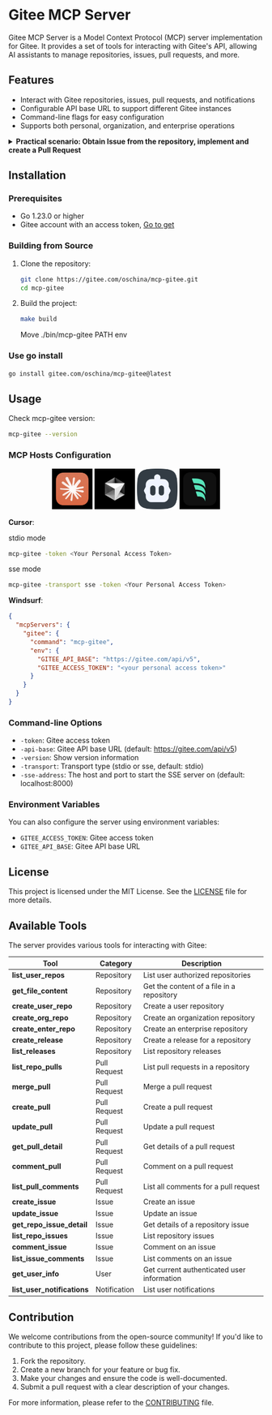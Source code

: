 # Gitee MCP Server

Gitee MCP Server is a Model Context Protocol (MCP) server implementation for Gitee. It provides a set of tools for interacting with Gitee's API, allowing AI assistants to manage repositories, issues, pull requests, and more.

## Features

- Interact with Gitee repositories, issues, pull requests, and notifications
- Configurable API base URL to support different Gitee instances
- Command-line flags for easy configuration
- Supports both personal, organization, and enterprise operations

<details>
<summary><b>Practical scenario: Obtain Issue from the repository, implement and create a Pull Request</b></summary>

1. Get repository Issues
![get_repo_issues](./docs/images/get_repo_issues.jpg)
2. Implement coding & create Pull Request based on Issue details
![implement_issue](./docs/images/implement_issue.jpg)
3. Comment & Close Issue
![comment_and_close_issue](./docs/images/comment_and_close_issue.jpg)
</details>

## Installation

### Prerequisites

- Go 1.23.0 or higher
- Gitee account with an access token, [Go to get](https://gitee.com/profile/personal_access_tokens)

### Building from Source

1. Clone the repository:
   ```bash
   git clone https://gitee.com/oschina/mcp-gitee.git
   cd mcp-gitee
   ```

2. Build the project:
   ```bash
   make build
   ```
   Move ./bin/mcp-gitee PATH env

### Use go install
   ```bash
   go install gitee.com/oschina/mcp-gitee@latest
   ```

## Usage

Check mcp-gitee version:

```bash
mcp-gitee --version
```

### MCP Hosts Configuration
<div align="center">
  <a href="docs/install/claude.md" title="Claude"><img src="docs/install/logos/Claude.jpg" width=80 height=80 width="200"></a>
  <a href="docs/install/cursor.md" title="Cursor"><img src="docs/install/logos/Cursor.jpg" width=80 height=80 width="200"></a>
  <a href="docs/install/cline.md" title="Cline"><img src="docs/install/logos/Cline.png" width=80 height=80 width="200"></a>
  <a href="docs/install/windsurf.md" title="Windsurf"><img src="docs/install/logos/Windsurf.jpg" width=80 height=80 width="200"></a>
</div>

**Cursor**:

stdio mode
```bash
mcp-gitee -token <Your Personal Access Token>
```

sse mode
```bash
mcp-gitee -transport sse -token <Your Personal Access Token>
```

**Windsurf**:
```json
{
  "mcpServers": {
    "gitee": {
      "command": "mcp-gitee",
      "env": {
        "GITEE_API_BASE": "https://gitee.com/api/v5",
        "GITEE_ACCESS_TOKEN": "<your personal access token>"
      }
    }
  }
}
```

### Command-line Options

- `-token`: Gitee access token
- `-api-base`: Gitee API base URL (default: https://gitee.com/api/v5)
- `-version`: Show version information
- `-transport`: Transport type (stdio or sse, default: stdio)
- `-sse-address`: The host and port to start the SSE server on (default: localhost:8000)

### Environment Variables

You can also configure the server using environment variables:

- `GITEE_ACCESS_TOKEN`: Gitee access token
- `GITEE_API_BASE`: Gitee API base URL

## License

This project is licensed under the MIT License. See the [LICENSE](LICENSE) file for more details.

## Available Tools

The server provides various tools for interacting with Gitee:

| Tool                        | Category | Description |
|-----------------------------|----------|-------------|
| **list_user_repos**         | Repository | List user authorized repositories |
| **get_file_content**        | Repository | Get the content of a file in a repository |
| **create_user_repo**        | Repository | Create a user repository |
| **create_org_repo**         | Repository | Create an organization repository |
| **create_enter_repo**       | Repository | Create an enterprise repository |
| **create_release**          | Repository | Create a release for a repository |
| **list_releases**           | Repository | List repository releases |
| **list_repo_pulls**         | Pull Request | List pull requests in a repository |
| **merge_pull**              | Pull Request | Merge a pull request |
| **create_pull**             | Pull Request | Create a pull request |
| **update_pull**             | Pull Request | Update a pull request |
| **get_pull_detail**         | Pull Request | Get details of a pull request |
| **comment_pull**            | Pull Request | Comment on a pull request |
| **list_pull_comments**      | Pull Request | List all comments for a pull request |
| **create_issue**            | Issue | Create an issue |
| **update_issue**            | Issue | Update an issue |
| **get_repo_issue_detail**   | Issue | Get details of a repository issue |
| **list_repo_issues**        | Issue | List repository issues |
| **comment_issue**           | Issue | Comment on an issue |
| **list_issue_comments**     | Issue | List comments on an issue |
| **get_user_info**           | User | Get current authenticated user information |
| **list_user_notifications** | Notification | List user notifications |

## Contribution

We welcome contributions from the open-source community! If you'd like to contribute to this project, please follow these guidelines:

1. Fork the repository.
2. Create a new branch for your feature or bug fix.
3. Make your changes and ensure the code is well-documented.
4. Submit a pull request with a clear description of your changes.

For more information, please refer to the [CONTRIBUTING](CONTRIBUTING.md) file.
